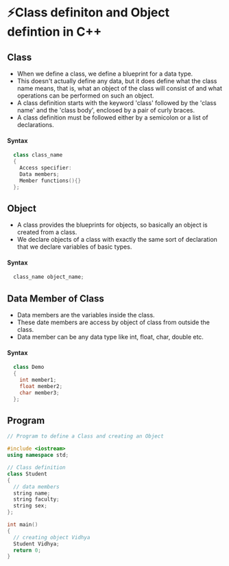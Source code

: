 # ⚡Class definiton and Object defintion in C++

## Class

- When we define a class, we define a blueprint for a data type.
- This doesn't actually define any data, but it does define what the class name means, that is, what an object of the class will consist of and what operations can be performed on such an object.
- A class definition starts with the keyword 'class' followed by the 'class name' and the 'class body', enclosed by a pair of curly braces.
- A class definition must be followed either by a semicolon or a list of declarations.

#### Syntax

```cpp
  class class_name
  {
    Access specifier:
    Data members;
    Member functions(){}
  };
```

## Object

- A class provides the blueprints for objects, so basically an object is created from a class.
- We declare objects of a class with exactly the same sort of declaration that
  we declare variables of basic types.

#### Syntax

```cpp
  class_name object_name;
```

## Data Member of Class

- Data members are the variables inside the class.
- These date members are access by object of class from outside the class.
- Data member can be any data type like int, float, char, double etc.

#### Syntax

```cpp
  class Demo
  {
    int member1;
    float member2;
    char member3;
  };
```

## Program

```cpp
// Program to define a Class and creating an Object

#include <iostream>
using namespace std;

// Class definition
class Student
{
  // data members
  string name;
  string faculty;
  string sex;
};

int main()
{
  // creating object Vidhya
  Student Vidhya;
  return 0;
}

```

